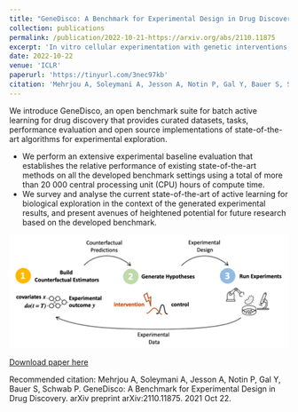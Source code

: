 ```yaml
---
title: "GeneDisco: A Benchmark for Experimental Design in Drug Discovery"
collection: publications
permalink: /publication/2022-10-21-https://arxiv.org/abs/2110.11875
excerpt: 'In vitro cellular experimentation with genetic interventions, using for example CRISPR technologies, is an essential step in early-stage drug discovery and target validation that serves to assess initial hypotheses about causal associations between biological mechanisms and disease pathologies. With billions of potential hypotheses to test, the experimental design space for in vitro genetic experiments is extremely vast, and the available experimental capacity - even at the largest research institutions in the world - pales in relation to the size of this biological hypothesis space. Machine learning methods, such as active and reinforcement learning, could aid in optimally exploring the vast biological space by integrating prior knowledge from various information sources as well as extrapolating to yet unexplored areas of the experimental design space based on available data. However, there exist no standardised benchmarks and data sets for this challenging task and little research has been conducted in this area to date. Here, we introduce GeneDisco, a benchmark suite for evaluating active learning algorithms for experimental design in drug discovery. GeneDisco contains a curated set of multiple publicly available experimental data sets as well as open-source implementations of state-of-the-art active learning policies for experimental design and exploration.'
date: 2022-10-22
venue: 'ICLR'
paperurl: 'https://tinyurl.com/3nec97kb'
citation: 'Mehrjou A, Soleymani A, Jesson A, Notin P, Gal Y, Bauer S, Schwab P. GeneDisco: A Benchmark for Experimental Design in Drug Discovery. arXiv preprint arXiv:2110.11875. 2021 Oct 22.'
---
```

We introduce GeneDisco, an open benchmark suite for batch active learning for drug discovery that provides curated datasets, tasks, performance evaluation and open source implementations of state-of-the-art algorithms for experimental exploration.
* We perform an extensive experimental baseline evaluation that establishes the relative performance of existing state-of-the-art methods on all the developed benchmark settings using
a total of more than 20 000 central processing unit (CPU) hours of compute time.
* We survey and analyse the current state-of-the-art of active learning for biological exploration in the context of the generated experimental results, and present avenues of heightened potential for future research based on the developed benchmark.

<p align="center">
  <img src="./genedisco/genedisco_schematics.png" alt="drawing" width="600"/>
</p>


[Download paper here](https://tinyurl.com/3nec97kb)

Recommended citation: Mehrjou A, Soleymani A, Jesson A, Notin P, Gal Y, Bauer S, Schwab P. GeneDisco: A Benchmark for Experimental Design in Drug Discovery. arXiv preprint arXiv:2110.11875. 2021 Oct 22.